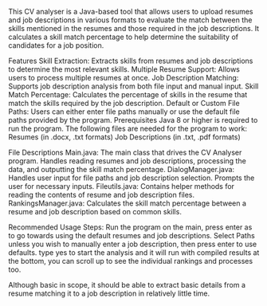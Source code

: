This CV analyser is a Java-based tool that allows users to upload resumes and job descriptions in various formats to evaluate the match between the skills mentioned in the resumes and those required in the job descriptions. It calculates a skill match percentage to help determine the suitability of candidates for a job position.

Features Skill Extraction: Extracts skills from resumes and job descriptions to determine the most relevant skills. Multiple Resume Support: Allows users to process multiple resumes at once. Job Description Matching: Supports job description analysis from both file input and manual input. Skill Match Percentage: Calculates the percentage of skills in the resume that match the skills required by the job description. Default or Custom File Paths: Users can either enter file paths manually or use the default file paths provided by the program. Prerequisites Java 8 or higher is required to run the program. The following files are needed for the program to work: Resumes (in .docx, .txt formats) Job Descriptions (in .txt, .pdf formats)

File Descriptions Main.java: The main class that drives the CV Analyser program. Handles reading resumes and job descriptions, processing the data, and outputting the skill match percentage. DialogManager.java: Handles user input for file paths and job description selection. Prompts the user for necessary inputs. Fileutils.java: Contains helper methods for reading the contents of resume and job description files. RankingsManager.java: Calculates the skill match percentage between a resume and job description based on common skills.

Recommended Usage Steps: Run the program on the main, press enter as to go towards using the default resumes and job descriptions. Select Paths unless you wish to manually enter a job description, then press enter to use defaults. type yes to start the analysis and it will run with compiled results at the bottom, you can scroll up to see the individual rankings and processes too.

Although basic in scope, it should be able to extract basic details from a resume matching it to a job description in relatively little time.
